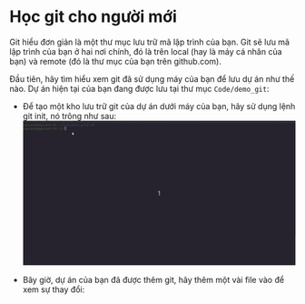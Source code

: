# Học git cho người mới 

Git hiểu đơn giản là một thư mục lưu trữ mã lập trình của bạn. 
Git sẽ lưu mã lập trình  của bạn ở hai nơi chính, đó là trên local (hay là máy cá nhân của bạn) và remote (đó là thư mục của bạn trên github.com). 

Đầu tiên, hãy tìm hiểu xem git đã sử dụng máy của bạn để lưu dự án như thế nào. Dự án hiện tại của bạn đang được lưu tại thư mục `Code/demo_git`:
- Để tạo một kho lưu trữ git của dự án dưới máy của bạn, hãy sử dụng lệnh git init, nó trông như sau:
![plot](./t%E1%BA%A1o%20th%C6%B0%20m%E1%BB%A5c%20git%20d%C6%B0%E1%BB%9Bi%20local.gif)

- Bây giờ, dự án của bạn đã được thêm git, hãy thêm một vài file vào để xem sự thay đổi:

